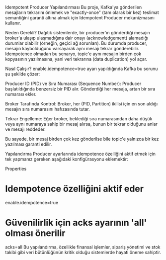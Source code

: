 Idempotent Producer Yapılandırması
Bu proje, Kafka'ya gönderilen mesajların tekrarını önlemek ve "exactly-once" (tam olarak bir kez) teslimat semantiğini garanti altına almak için Idempotent Producer mekanizmasını kullanır.

Neden Gerekli?
Dağıtık sistemlerde, bir producer'ın gönderdiği mesajın broker'a ulaşıp ulaşmadığına dair onayı (acknowledgement) alamadığı durumlar olabilir (örneğin, geçici ağ sorunları). Bu durumda producer, mesajın kaybolduğunu varsayarak aynı mesajı tekrar gönderebilir. Idempotence olmadan bu senaryo, topic'e aynı mesajın birden çok kopyasının yazılmasına, yani veri tekrarına (data duplication) yol açar.

Nasıl Çalışır?
enable.idempotence=true ayarı yapıldığında Kafka bu sorunu şu şekilde çözer:

Producer ID (PID) ve Sıra Numarası (Sequence Number): Producer başlatıldığında benzersiz bir PID alır. Gönderdiği her mesaja, artan bir sıra numarası ekler.

Broker Tarafında Kontrol: Broker, her (PID, Partition) ikilisi için en son aldığı mesajın sıra numarasını hafızasında tutar.

Tekrar Engelleme: Eğer broker, beklediği sıra numarasından daha düşük veya aynı numaraya sahip bir mesaj alırsa, bunun bir tekrar olduğunu anlar ve mesajı reddeder.

Bu sayede, bir mesaj birden çok kez gönderilse bile topic'e yalnızca bir kez yazılması garanti edilir.

Yapılandırma
Producer ayarlarında idempotence özelliğini aktif etmek için tek yapmanız gereken aşağıdaki konfigürasyonu eklemektir:

Properties

# Idempotence özelliğini aktif eder
enable.idempotence=true

# Güvenilirlik için acks ayarının 'all' olması önerilir
acks=all
Bu yapılandırma, özellikle finansal işlemler, sipariş yönetimi ve stok takibi gibi veri bütünlüğünün kritik olduğu sistemlerde hayati öneme sahiptir.
